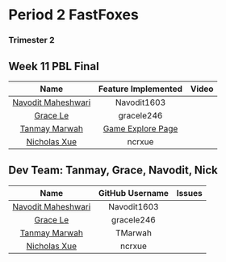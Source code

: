 # Period 2  FastFoxes 
### Trimester 2 
## Week 11 PBL Final
| Name | Feature Implemented | Video |
| :-------------: | :-------------: | :-------------: |
| [Navodit Maheshwari](https://github.com/Navodit1603)  |  Navodit1603  | |
| [Grace Le](https://github.com/gracele246)  | gracele246  | |
| [Tanmay Marwah](https://github.com/TMarwah) | [Game Explore Page](https://github.com/Navodit1603/m22-2-fast-foxes/wiki/Game-Explore-Breakdown) | |
| [Nicholas Xue](https://github.com/ncrxue) | ncrxue | |

## Dev Team: Tanmay, Grace, Navodit, Nick

| Name | GitHub Username | Issues |
| :-------------: | :-------------: | :-------------: |
| [Navodit Maheshwari](https://github.com/Navodit1603)  |  Navodit1603  | |
| [Grace Le](https://github.com/gracele246)  | gracele246  | |
| [Tanmay Marwah](https://github.com/TMarwah) | TMarwah | |
| [Nicholas Xue](https://github.com/ncrxue) | ncrxue | |



